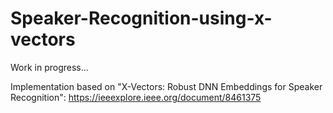 # Speaker-Recognition-using-x-vectors
 
Work in progress...

Implementation based on "X-Vectors: Robust DNN Embeddings for Speaker Recognition":
https://ieeexplore.ieee.org/document/8461375
